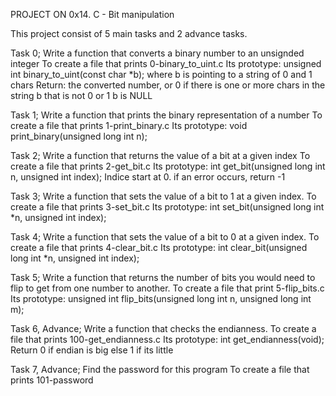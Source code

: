 PROJECT ON 0x14. C - Bit manipulation

This project consist of 5 main tasks and 2 advance tasks.

Task 0; Write a function that converts a binary number to an unsignded integer
To create a file that prints 0-binary_to_uint.c
Its prototype: unsigned int binary_to_uint(const char *b);
where b is pointing to a string of 0 and 1 chars
Return: the converted number, or 0 if
there is one or more chars in the string b that is not 0 or 1
b is NULL

Task 1; Write a function that prints the binary representation of a number
To create a file that prints 1-print_binary.c
Its prototype: void print_binary(unsigned long int n);

Task 2; Write a function that returns the value of a bit at a given index
To create a file that prints 2-get_bit.c
Its prototype: int get_bit(unsigned long int n, unsigned int index);
Indice start at 0. if an error occurs, return -1

Task 3; Write a function that sets the value of a bit to 1 at a given index.
To create a file that prints 3-set_bit.c
Its prototype: int set_bit(unsigned long int *n, unsigned int index);

Task 4; Write a function that sets the value of a bit to 0 at a given index.
To create a file that prints 4-clear_bit.c
Its prototype: int clear_bit(unsigned long int *n, unsigned int index);

Task 5; Write a function that returns the number of bits you would need to flip to get from one number to another.
To create a file that print 5-flip_bits.c
Its prototype: unsigned int flip_bits(unsigned long int n, unsigned long int m);

Task 6, Advance; Write a function that checks the endianness.
To create a file that prints 100-get_endianness.c
Its prototype: int get_endianness(void);
Return 0 if endian is big else 1 if its little

Task 7, Advance; Find the password for this program
To create a file that prints 101-password
